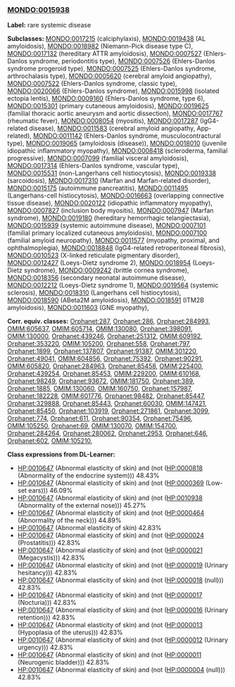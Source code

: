 
### [MONDO:0015938](http://purl.obolibrary.org/obo/MONDO_0015938)
**Label:** rare systemic disease

**Subclasses:** [MONDO:0017215](http://purl.obolibrary.org/obo/MONDO_0017215) (calciphylaxis), [MONDO:0019438](http://purl.obolibrary.org/obo/MONDO_0019438) (AL amyloidosis), [MONDO:0018982](http://purl.obolibrary.org/obo/MONDO_0018982) (Niemann-Pick disease type C), [MONDO:0017132](http://purl.obolibrary.org/obo/MONDO_0017132) (hereditary ATTR amyloidosis), [MONDO:0007527](http://purl.obolibrary.org/obo/MONDO_0007527) (Ehlers-Danlos syndrome, periodontitis type), [MONDO:0007526](http://purl.obolibrary.org/obo/MONDO_0007526) (Ehlers-Danlos syndrome progeroid type), [MONDO:0007525](http://purl.obolibrary.org/obo/MONDO_0007525) (Ehlers-Danlos syndrome, arthrochalasis type), [MONDO:0005620](http://purl.obolibrary.org/obo/MONDO_0005620) (cerebral amyloid angiopathy), [MONDO:0007522](http://purl.obolibrary.org/obo/MONDO_0007522) (Ehlers-Danlos syndrome, classic type), [MONDO:0020066](http://purl.obolibrary.org/obo/MONDO_0020066) (Ehlers-Danlos syndrome), [MONDO:0015998](http://purl.obolibrary.org/obo/MONDO_0015998) (isolated ectopia lentis), [MONDO:0009160](http://purl.obolibrary.org/obo/MONDO_0009160) (Ehlers-Danlos syndrome, type 6), [MONDO:0015301](http://purl.obolibrary.org/obo/MONDO_0015301) (primary cutaneous amyloidosis), [MONDO:0019625](http://purl.obolibrary.org/obo/MONDO_0019625) (familial thoracic aortic aneurysm and aortic dissection), [MONDO:0017767](http://purl.obolibrary.org/obo/MONDO_0017767) (rheumatic fever), [MONDO:0008054](http://purl.obolibrary.org/obo/MONDO_0008054) (myositis), [MONDO:0017287](http://purl.obolibrary.org/obo/MONDO_0017287) (IgG4-related disease), [MONDO:0011583](http://purl.obolibrary.org/obo/MONDO_0011583) (cerebral amyloid angiopathy, App-related), [MONDO:0011142](http://purl.obolibrary.org/obo/MONDO_0011142) (Ehlers-Danlos syndrome, musculocontractural type), [MONDO:0019065](http://purl.obolibrary.org/obo/MONDO_0019065) (amyloidosis (disease)), [MONDO:0018010](http://purl.obolibrary.org/obo/MONDO_0018010) (juvenile idiopathic inflammatory myopathy), [MONDO:0008418](http://purl.obolibrary.org/obo/MONDO_0008418) (scleroderma, familial progressive), [MONDO:0007099](http://purl.obolibrary.org/obo/MONDO_0007099) (familial visceral amyloidosis), [MONDO:0017314](http://purl.obolibrary.org/obo/MONDO_0017314) (Ehlers-Danlos syndrome, vascular type), [MONDO:0015531](http://purl.obolibrary.org/obo/MONDO_0015531) (non-Langerhans cell histiocytosis), [MONDO:0019338](http://purl.obolibrary.org/obo/MONDO_0019338) (sarcoidosis), [MONDO:0017310](http://purl.obolibrary.org/obo/MONDO_0017310) (Marfan and Marfan-related disorder), [MONDO:0015175](http://purl.obolibrary.org/obo/MONDO_0015175) (autoimmune pancreatitis), [MONDO:0011495](http://purl.obolibrary.org/obo/MONDO_0011495) (Langerhans-cell histiocytosis), [MONDO:0016663](http://purl.obolibrary.org/obo/MONDO_0016663) (overlapping connective tissue disease), [MONDO:0020122](http://purl.obolibrary.org/obo/MONDO_0020122) (idiopathic inflammatory myopathy), [MONDO:0007827](http://purl.obolibrary.org/obo/MONDO_0007827) (inclusion body myositis), [MONDO:0007947](http://purl.obolibrary.org/obo/MONDO_0007947) (Marfan syndrome), [MONDO:0019180](http://purl.obolibrary.org/obo/MONDO_0019180) (hereditary hemorrhagic telangiectasia), [MONDO:0015939](http://purl.obolibrary.org/obo/MONDO_0015939) (systemic autoimmune disease), [MONDO:0007101](http://purl.obolibrary.org/obo/MONDO_0007101) (familial primary localized cutaneous amyloidosis), [MONDO:0007100](http://purl.obolibrary.org/obo/MONDO_0007100) (familial amyloid neuropathy), [MONDO:0011577](http://purl.obolibrary.org/obo/MONDO_0011577) (myopathy, proximal, and ophthalmoplegia), [MONDO:0018848](http://purl.obolibrary.org/obo/MONDO_0018848) (IgG4-related retroperitoneal fibrosis), [MONDO:0010523](http://purl.obolibrary.org/obo/MONDO_0010523) (X-linked reticulate pigmentary disorder), [MONDO:0012427](http://purl.obolibrary.org/obo/MONDO_0012427) (Loeys-Dietz syndrome 2), [MONDO:0018954](http://purl.obolibrary.org/obo/MONDO_0018954) (Loeys-Dietz syndrome), [MONDO:0009242](http://purl.obolibrary.org/obo/MONDO_0009242) (brittle cornea syndrome), [MONDO:0018356](http://purl.obolibrary.org/obo/MONDO_0018356) (secondary neonatal autoimmune disease), [MONDO:0012212](http://purl.obolibrary.org/obo/MONDO_0012212) (Loeys-Dietz syndrome 1), [MONDO:0019564](http://purl.obolibrary.org/obo/MONDO_0019564) (systemic sclerosis), [MONDO:0018310](http://purl.obolibrary.org/obo/MONDO_0018310) (Langerhans cell histiocytosis), [MONDO:0018590](http://purl.obolibrary.org/obo/MONDO_0018590) (ABeta2M amyloidosis), [MONDO:0018591](http://purl.obolibrary.org/obo/MONDO_0018591) (ITM2B amyloidosis), [MONDO:0011603](http://purl.obolibrary.org/obo/MONDO_0011603) (GNE myopathy), 

**Corr. equiv. classes:** [Orphanet:287](http://www.orpha.net/ORDO/Orphanet_287), [Orphanet:286](http://www.orpha.net/ORDO/Orphanet_286), [Orphanet:284993](http://www.orpha.net/ORDO/Orphanet_284993), [OMIM:605637](http://purl.obolibrary.org/obo/OMIM_605637), [OMIM:605714](http://purl.obolibrary.org/obo/OMIM_605714), [OMIM:130080](http://purl.obolibrary.org/obo/OMIM_130080), [Orphanet:398091](http://www.orpha.net/ORDO/Orphanet_398091), [OMIM:130000](http://purl.obolibrary.org/obo/OMIM_130000), [Orphanet:439246](http://www.orpha.net/ORDO/Orphanet_439246), [Orphanet:251312](http://www.orpha.net/ORDO/Orphanet_251312), [OMIM:609192](http://purl.obolibrary.org/obo/OMIM_609192), [Orphanet:353220](http://www.orpha.net/ORDO/Orphanet_353220), [OMIM:105200](http://purl.obolibrary.org/obo/OMIM_105200), [Orphanet:558](http://www.orpha.net/ORDO/Orphanet_558), [Orphanet:797](http://www.orpha.net/ORDO/Orphanet_797), [Orphanet:1899](http://www.orpha.net/ORDO/Orphanet_1899), [Orphanet:137807](http://www.orpha.net/ORDO/Orphanet_137807), [Orphanet:91387](http://www.orpha.net/ORDO/Orphanet_91387), [OMIM:301220](http://purl.obolibrary.org/obo/OMIM_301220), [Orphanet:49041](http://www.orpha.net/ORDO/Orphanet_49041), [OMIM:604856](http://purl.obolibrary.org/obo/OMIM_604856), [Orphanet:75392](http://www.orpha.net/ORDO/Orphanet_75392), [Orphanet:90291](http://www.orpha.net/ORDO/Orphanet_90291), [OMIM:605820](http://purl.obolibrary.org/obo/OMIM_605820), [Orphanet:284963](http://www.orpha.net/ORDO/Orphanet_284963), [Orphanet:85458](http://www.orpha.net/ORDO/Orphanet_85458), [OMIM:225400](http://purl.obolibrary.org/obo/OMIM_225400), [Orphanet:439254](http://www.orpha.net/ORDO/Orphanet_439254), [Orphanet:85453](http://www.orpha.net/ORDO/Orphanet_85453), [OMIM:229200](http://purl.obolibrary.org/obo/OMIM_229200), [OMIM:610168](http://purl.obolibrary.org/obo/OMIM_610168), [Orphanet:98249](http://www.orpha.net/ORDO/Orphanet_98249), [Orphanet:93672](http://www.orpha.net/ORDO/Orphanet_93672), [OMIM:181750](http://purl.obolibrary.org/obo/OMIM_181750), [Orphanet:389](http://www.orpha.net/ORDO/Orphanet_389), [Orphanet:1885](http://www.orpha.net/ORDO/Orphanet_1885), [OMIM:130060](http://purl.obolibrary.org/obo/OMIM_130060), [OMIM:160750](http://purl.obolibrary.org/obo/OMIM_160750), [Orphanet:157987](http://www.orpha.net/ORDO/Orphanet_157987), [Orphanet:182228](http://www.orpha.net/ORDO/Orphanet_182228), [OMIM:601776](http://purl.obolibrary.org/obo/OMIM_601776), [Orphanet:98482](http://www.orpha.net/ORDO/Orphanet_98482), [Orphanet:85447](http://www.orpha.net/ORDO/Orphanet_85447), [Orphanet:329888](http://www.orpha.net/ORDO/Orphanet_329888), [Orphanet:85443](http://www.orpha.net/ORDO/Orphanet_85443), [Orphanet:60030](http://www.orpha.net/ORDO/Orphanet_60030), [OMIM:147421](http://purl.obolibrary.org/obo/OMIM_147421), [Orphanet:85450](http://www.orpha.net/ORDO/Orphanet_85450), [Orphanet:103919](http://www.orpha.net/ORDO/Orphanet_103919), [Orphanet:271861](http://www.orpha.net/ORDO/Orphanet_271861), [Orphanet:3099](http://www.orpha.net/ORDO/Orphanet_3099), [Orphanet:774](http://www.orpha.net/ORDO/Orphanet_774), [Orphanet:611](http://www.orpha.net/ORDO/Orphanet_611), [Orphanet:90354](http://www.orpha.net/ORDO/Orphanet_90354), [Orphanet:75496](http://www.orpha.net/ORDO/Orphanet_75496), [OMIM:105250](http://purl.obolibrary.org/obo/OMIM_105250), [Orphanet:69](http://www.orpha.net/ORDO/Orphanet_69), [OMIM:130070](http://purl.obolibrary.org/obo/OMIM_130070), [OMIM:154700](http://purl.obolibrary.org/obo/OMIM_154700), [Orphanet:284264](http://www.orpha.net/ORDO/Orphanet_284264), [Orphanet:280062](http://www.orpha.net/ORDO/Orphanet_280062), [Orphanet:2953](http://www.orpha.net/ORDO/Orphanet_2953), [Orphanet:646](http://www.orpha.net/ORDO/Orphanet_646), [Orphanet:602](http://www.orpha.net/ORDO/Orphanet_602), [OMIM:105210](http://purl.obolibrary.org/obo/OMIM_105210), 

**Class expressions from DL-Learner:**

- [HP:0010647](http://purl.obolibrary.org/obo/HP_0010647) (Abnormal elasticity of skin) and (not ([HP:0000818](http://purl.obolibrary.org/obo/HP_0000818) (Abnormality of the endocrine system))) 48.43%
- [HP:0010647](http://purl.obolibrary.org/obo/HP_0010647) (Abnormal elasticity of skin) and (not ([HP:0000369](http://purl.obolibrary.org/obo/HP_0000369) (Low-set ears))) 46.09%
- [HP:0010647](http://purl.obolibrary.org/obo/HP_0010647) (Abnormal elasticity of skin) and (not ([HP:0010938](http://purl.obolibrary.org/obo/HP_0010938) (Abnormality of the external nose))) 45.27%
- [HP:0010647](http://purl.obolibrary.org/obo/HP_0010647) (Abnormal elasticity of skin) and (not ([HP:0000464](http://purl.obolibrary.org/obo/HP_0000464) (Abnormality of the neck))) 44.89%
- [HP:0010647](http://purl.obolibrary.org/obo/HP_0010647) (Abnormal elasticity of skin) 42.83%
- [HP:0010647](http://purl.obolibrary.org/obo/HP_0010647) (Abnormal elasticity of skin) and (not ([HP:0000024](http://purl.obolibrary.org/obo/HP_0000024) (Prostatitis))) 42.83%
- [HP:0010647](http://purl.obolibrary.org/obo/HP_0010647) (Abnormal elasticity of skin) and (not ([HP:0000021](http://purl.obolibrary.org/obo/HP_0000021) (Megacystis))) 42.83%
- [HP:0010647](http://purl.obolibrary.org/obo/HP_0010647) (Abnormal elasticity of skin) and (not ([HP:0000019](http://purl.obolibrary.org/obo/HP_0000019) (Urinary hesitancy))) 42.83%
- [HP:0010647](http://purl.obolibrary.org/obo/HP_0010647) (Abnormal elasticity of skin) and (not ([HP:0000018](http://purl.obolibrary.org/obo/HP_0000018) (null))) 42.83%
- [HP:0010647](http://purl.obolibrary.org/obo/HP_0010647) (Abnormal elasticity of skin) and (not ([HP:0000017](http://purl.obolibrary.org/obo/HP_0000017) (Nocturia))) 42.83%
- [HP:0010647](http://purl.obolibrary.org/obo/HP_0010647) (Abnormal elasticity of skin) and (not ([HP:0000016](http://purl.obolibrary.org/obo/HP_0000016) (Urinary retention))) 42.83%
- [HP:0010647](http://purl.obolibrary.org/obo/HP_0010647) (Abnormal elasticity of skin) and (not ([HP:0000013](http://purl.obolibrary.org/obo/HP_0000013) (Hypoplasia of the uterus))) 42.83%
- [HP:0010647](http://purl.obolibrary.org/obo/HP_0010647) (Abnormal elasticity of skin) and (not ([HP:0000012](http://purl.obolibrary.org/obo/HP_0000012) (Urinary urgency))) 42.83%
- [HP:0010647](http://purl.obolibrary.org/obo/HP_0010647) (Abnormal elasticity of skin) and (not ([HP:0000011](http://purl.obolibrary.org/obo/HP_0000011) (Neurogenic bladder))) 42.83%
- [HP:0010647](http://purl.obolibrary.org/obo/HP_0010647) (Abnormal elasticity of skin) and (not ([HP:0000004](http://purl.obolibrary.org/obo/HP_0000004) (null))) 42.83%


